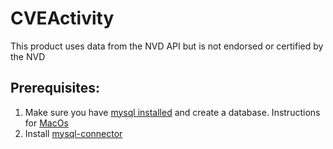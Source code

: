 # CVEActivity

This product uses data from the NVD API but is not endorsed or certified by the NVD

## Prerequisites: 
1) Make sure you have [mysql installed](https://www.mysql.com/downloads/) and create a database. Instructions for [MacOs](https://www.geeksforgeeks.org/how-to-install-mysql-on-macos/)
2) Install [mysql-connector](https://dev.mysql.com/doc/connector-python/en/connector-python-installation.html)
